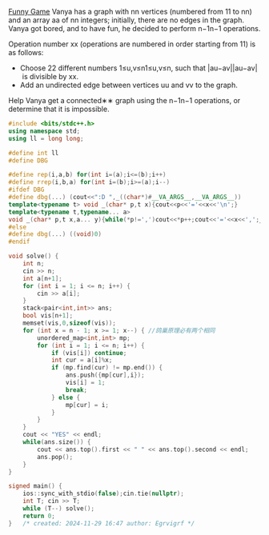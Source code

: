 [Funny Game](https://codeforces.com/contest/1994/problem/D)
Vanya has a graph with nn vertices (numbered from 11 to nn) and an array aa of nn integers; initially, there are no edges in the graph. Vanya got bored, and to have fun, he decided to perform n−1n−1 operations.

Operation number xx (operations are numbered in order starting from 11) is as follows:

- Choose 22 different numbers 1≤u,v≤n1≤u,v≤n, such that |au−av||au−av| is divisible by xx.
- Add an undirected edge between vertices uu and vv to the graph.

Help Vanya get a connected∗∗ graph using the n−1n−1 operations, or determine that it is impossible.

```cpp
#include <bits/stdc++.h>
using namespace std;
using ll = long long;

#define int ll
#define DBG

#define rep(i,a,b) for(int i=(a);i<=(b);i++)
#define rrep(i,b,a) for(int i=(b);i>=(a);i--)
#ifdef DBG
#define dbg(...) (cout<<":D ",_((char*)#__VA_ARGS__,__VA_ARGS__))
template<typename t> void _(char* p,t x){cout<<p<<'='<<x<<'\n';}
template<typename t,typename... a>
void _(char* p,t x,a... y){while(*p!=',')cout<<*p++;cout<<'='<<x<<',';_(p+1,y...);}
#else
#define dbg(...) ((void)0)
#endif

void solve() {
    int n;
    cin >> n;
    int a[n+1];
    for (int i = 1; i <= n; i++) {
        cin >> a[i];
    }
    stack<pair<int,int>> ans;
    bool vis[n+1];
    memset(vis,0,sizeof(vis));
    for (int x = n - 1; x >= 1; x--) { //鸽巢原理必有两个相同
        unordered_map<int,int> mp;
        for (int i = 1; i <= n; i++) {
            if (vis[i]) continue;
            int cur = a[i]%x;
            if (mp.find(cur) != mp.end()) {
                ans.push({mp[cur],i});
                vis[i] = 1;
                break;
            } else {
                mp[cur] = i;
            }
        }
    }
    cout << "YES" << endl;
    while(ans.size()) {
        cout << ans.top().first << " " << ans.top().second << endl;
        ans.pop();
    }
}

signed main() {
    ios::sync_with_stdio(false);cin.tie(nullptr);
    int T; cin >> T;
    while (T--) solve();
    return 0;
}   /* created: 2024-11-29 16:47 author: Egrvigrf */
```